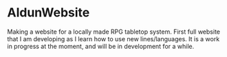 # AldunWebsite
Making a website for a locally made RPG tabletop system. First full website that I am developing as I learn how to use new lines/languages. It is a work in progress at the moment, and will be in development for a while.
